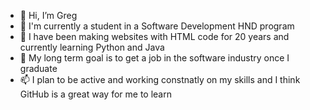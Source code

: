 - 👋 Hi, I’m Greg
- 👀 I'm currently a student in a Software Development HND program
- 🌱 I have been making websites with HTML code for 20 years and currently learning Python and Java
- 💞️ My long term goal is to get a job in the software industry once I graduate
- 📫 I plan to be active and working constnatly on my skills and I think GitHub is a great way for me to learn

<!---
EastonGT/EastonGT is a ✨ special ✨ repository because its `README.md` (this file) appears on your GitHub profile.
You can click the Preview link to take a look at your changes.
--->
